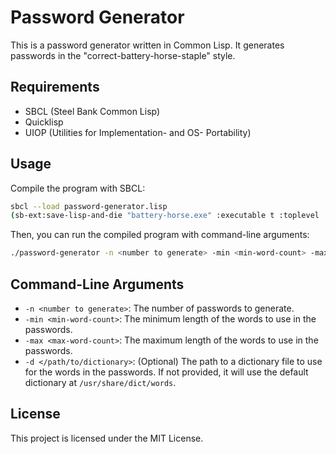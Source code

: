 

# Password Generator

This is a password generator written in Common Lisp. It generates passwords in the "correct-battery-horse-staple" style.

## Requirements

- SBCL (Steel Bank Common Lisp)
- Quicklisp
- UIOP (Utilities for Implementation- and OS- Portability)

## Usage

Compile the program with SBCL:

```bash
sbcl --load password-generator.lisp
(sb-ext:save-lisp-and-die "battery-horse.exe" :executable t :toplevel 'main)
```

Then, you can run the compiled program with command-line arguments:

```bash
./password-generator -n <number to generate> -min <min-word-count> -max <max-word-count> [-d </path/to/dictionary>]
```

## Command-Line Arguments

- `-n <number to generate>`: The number of passwords to generate.
- `-min <min-word-count>`: The minimum length of the words to use in the passwords.
- `-max <max-word-count>`: The maximum length of the words to use in the passwords.
- `-d </path/to/dictionary>`: (Optional) The path to a dictionary file to use for the words in the passwords. If not provided, it will use the default dictionary at `/usr/share/dict/words`.

## License

This project is licensed under the MIT License.

